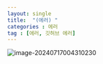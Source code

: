 ```yaml
---
layout: single
title:  "(에러) "
categories : 에러
tag : [에러, 깃허브 에러]
---
```




![image-20240717004310230]({{site.url}}\images\2024-07-14-error1\image-20240717004310230.png)
